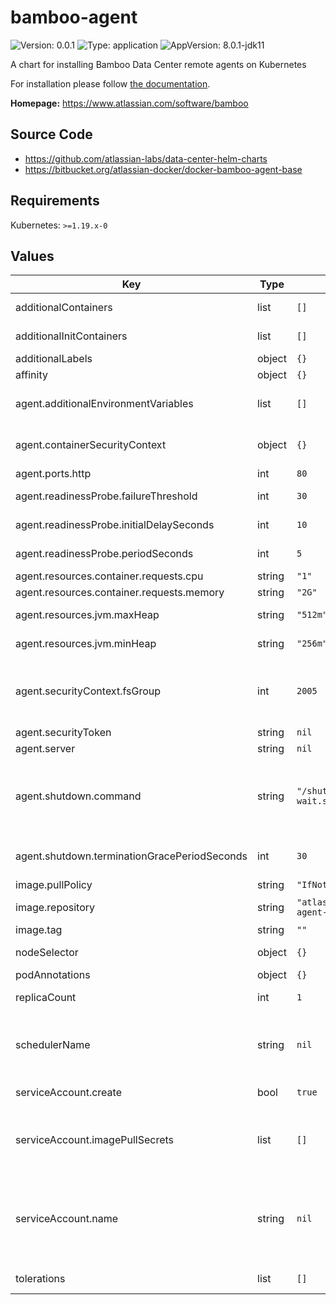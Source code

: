 # bamboo-agent

![Version: 0.0.1](https://img.shields.io/badge/Version-0.0.1-informational?style=flat-square) ![Type: application](https://img.shields.io/badge/Type-application-informational?style=flat-square) ![AppVersion: 8.0.1-jdk11](https://img.shields.io/badge/AppVersion-8.0.1--jdk11-informational?style=flat-square)

A chart for installing Bamboo Data Center remote agents on Kubernetes

For installation please follow [the documentation](https://atlassian.github.io/data-center-helm-charts/).

**Homepage:** <https://www.atlassian.com/software/bamboo>

## Source Code

* <https://github.com/atlassian-labs/data-center-helm-charts>
* <https://bitbucket.org/atlassian-docker/docker-bamboo-agent-base>

## Requirements

Kubernetes: `>=1.19.x-0`

## Values

| Key | Type | Default | Description |
|-----|------|---------|-------------|
| additionalContainers | list | `[]` | Additional container definitions that will be added to all Bamboo agent pods |
| additionalInitContainers | list | `[]` | Additional initContainer definitions that will be added to all Bamboo agent pods |
| additionalLabels | object | `{}` | Additional labels that should be applied to all resources |
| affinity | object | `{}` | Standard K8s affinities that will be applied to all Bamboo agent pods |
| agent.additionalEnvironmentVariables | list | `[]` | Defines any additional environment variables to be passed to the Bamboo agent container. See https://bitbucket.org/atlassian-docker/docker-bamboo-agent-base for  supported variables. |
| agent.containerSecurityContext | object | `{}` | Standard K8s field that holds security configurations that will be applied to a container. https://kubernetes.io/docs/tasks/configure-pod-container/security-context/ |
| agent.ports.http | int | `80` | The port on which the Bamboo agent listens for HTTP traffic |
| agent.readinessProbe.failureThreshold | int | `30` | The number of consecutive failures of the Bamboo agent container readiness probe  before the pod fails readiness checks. |
| agent.readinessProbe.initialDelaySeconds | int | `10` | The initial delay (in seconds) for the Bamboo agent container readiness probe,  after which the probe will start running. |
| agent.readinessProbe.periodSeconds | int | `5` | How often (in seconds) the Bamboo agent container readiness probe will run |
| agent.resources.container.requests.cpu | string | `"1"` | Initial CPU request by Bamboo agent pod |
| agent.resources.container.requests.memory | string | `"2G"` | Initial Memory request by Bamboo agent pod |
| agent.resources.jvm.maxHeap | string | `"512m"` | The maximum amount of heap memory that will be used by the Bamboo agent JVM |
| agent.resources.jvm.minHeap | string | `"256m"` | The minimum amount of heap memory that will be used by the Bamboo agent JVM |
| agent.securityContext.fsGroup | int | `2005` | The GID used by the Bamboo docker image If not supplied, will default to 2005. This is intended to ensure that the shared-home volume is group-writeable by the GID used by the Bamboo container. However, this doesn't appear to work for NFS volumes due to a K8s bug: https://github.com/kubernetes/examples/issues/260 |
| agent.securityToken | string | `nil` |  |
| agent.server | string | `nil` |  |
| agent.shutdown.command | string | `"/shutdown-wait.sh"` | By default pods will be stopped via a [preStop hook](https://kubernetes.io/docs/concepts/containers/container-lifecycle-hooks/), using a script supplied by the Docker image. If any other shutdown behaviour is needed it can be achieved by overriding this value. Note that the shutdown command needs to wait for the application shutdown completely before exiting; see [the default TODO: This needs to be updated when Steve's changes are done command](https://bitbucket.org/atlassian-docker/docker-atlassian-jira/src/master/shutdown-wait.sh) for details. |
| agent.shutdown.terminationGracePeriodSeconds | int | `30` | The termination grace period for pods during shutdown. This should be set to the internal grace period, plus a small buffer to allow the JVM to fully terminate. |
| image.pullPolicy | string | `"IfNotPresent"` | Image pull policy |
| image.repository | string | `"atlassian/bamboo-agent-base"` | The Bamboo agent Docker image to use https://hub.docker.com/r/atlassian/bamboo-agent-base |
| image.tag | string | `""` | The docker image tag to be used - defaults to the Chart appVersion |
| nodeSelector | object | `{}` | Standard K8s node-selectors that will be applied to all Bamboo agent pods |
| podAnnotations | object | `{}` | Custom annotations that will be applied to all Bamboo agent pods |
| replicaCount | int | `1` | The initial number of Bamboo agent pods that should be started at deployment time.  |
| schedulerName | string | `nil` | Standard K8s schedulerName that will be applied to all Bamboo agent pods. Check Kubernetes documentation on how to configure multiple schedulers: https://kubernetes.io/docs/tasks/extend-kubernetes/configure-multiple-schedulers/#specify-schedulers-for-pods |
| serviceAccount.create | bool | `true` | Set to 'true' if a ServiceAccount should be created, or 'false' if it  already exists. |
| serviceAccount.imagePullSecrets | list | `[]` | For Docker images hosted in private registries, define the list of image pull  secrets that should be utilized by the created ServiceAccount https://kubernetes.io/docs/concepts/containers/images/#specifying-imagepullsecrets-on-a-pod |
| serviceAccount.name | string | `nil` | The name of the ServiceAccount to be used by the pods. If not specified, but  the "serviceAccount.create" flag is set to 'true', then the ServiceAccount name  will be auto-generated, otherwise the 'default' ServiceAccount will be used. https://kubernetes.io/docs/tasks/configure-pod-container/configure-service-account/#use-the-default-service-account-to-access-the-api-server |
| tolerations | list | `[]` | Standard K8s tolerations that will be applied to all Bamboo agent pods |